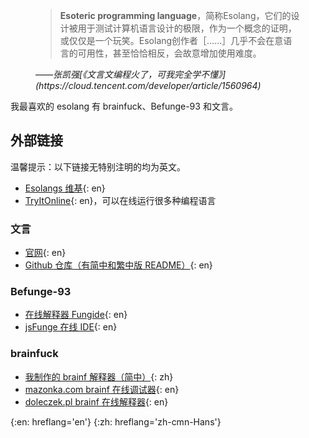 ---
---

<div class="card mb-3"><div class="card-body">
<figure class="mb-0">
<blockquote markdown='block'>
<b lang='en'>Esoteric programming language</b>，简称<span>Esolang</span>，它们的设计被用于测试计算机语言设计的极限，作为一个概念的证明，或仅仅是一个玩笑。<span lang=en>Esolang</span>创作者［……］几乎不会在意语言的可用性，甚至恰恰相反，会故意增加使用难度。
</blockquote>
<figcaption markdown='span'>
——<cite>张凯强[《文言文编程火了，可我完全学不懂》](https://cloud.tencent.com/developer/article/1560964)</cite>
</figcaption>
</figure>
</div></div>

我最喜欢的 esolang 有 brainfuck、Befunge-93 和文言。

## 外部链接

温馨提示：以下链接无特别注明的均为英文。

* [Esolangs 维基](https://esolangs.org/){: en}
* [TryItOnline](https://tio.run/){: en}，可以在线运行很多种编程语言

### 文言

* [官网](https://wy-lang.org){: en}
* [Github 仓库（有简中和繁中版 README）](https://github.com/wenyan-lang/wenyan){: en}

### Befunge-93

* [在线解释器 Fungide](https://amicloud.github.io/fungide/){: en}
* [jsFunge 在线 IDE](https://esolang.rutteric.com/fungejs/){: en}

### brainfuck

* [我制作的 brainf 解释器（简中）](https://dgck81lnn.github.io/apps/lab/brainfuck.html){: zh}
* [mazonka.com brainf 在线调试器](http://mazonka.com/brainf/bfdebug.html){: en}
* [doleczek.pl brainf 在线解释器](http://bf.doleczek.pl/){: en}

{:en: hreflang='en'}
{:zh: hreflang='zh-cmn-Hans'}
